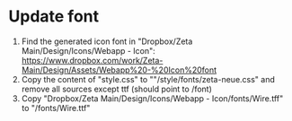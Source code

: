 Update font
====

1. Find the generated icon font in "Dropbox/Zeta Main/Design/Icons/Webapp - Icon": https://www.dropbox.com/work/Zeta-Main/Design/Assets/Webapp%20-%20Icon%20font
2. Copy the content of "style.css" to ""/style/fonts/zeta-neue.css" and remove all sources except ttf (should point to /font)
3. Copy "Dropbox/Zeta Main/Design/Icons/Webapp - Icon/fonts/Wire.tff" to "/fonts/Wire.ttf"
